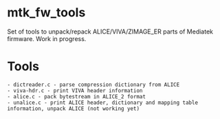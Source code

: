 # mtk_fw_tools

Set of tools to unpack/repack ALICE/VIVA/ZIMAGE_ER parts of Mediatek firmware. Work in progress.

# Tools
    - dictreader.c - parse compression dictionary from ALICE
    - viva-hdr.c - print VIVA header information
    - alice.c - pack bytestream in ALICE_2 format
    - unalice.c - print ALICE header, dictionary and mapping table information, unpack ALICE (not working yet)
